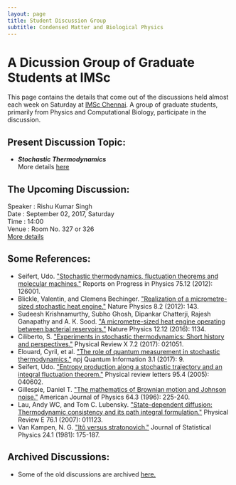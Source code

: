 ```yaml
---
layout: page
title: Student Discussion Group  
subtitle: Condensed Matter and Biological Physics
---
```

# A Dicussion Group of Graduate Students at IMSc

This page contains the details that come out of the discussions held almost each week on Saturday at [IMSc Chennai](https://www.imsc.res.in/). A group of graduate students, primarily from Physics and Computational Biology, participate in the discussion.

## Present Discussion Topic: 
* ***Stochastic Thermodynamics***  
More details [here](https://vinayphy.github.io/discussion/2017/08/welcome)

## The Upcoming Discussion:
Speaker :      Rishu Kumar Singh  
Date    :      September 02, 2017, Saturday  
Time    :      14:00  
Venue   :      Room No. 327 or 326  
[More details](https://vinayphy.github.io/discussion/2017/08/Stochastic_Differential_Equation)

## Some References:
* Seifert, Udo. ["Stochastic thermodynamics, fluctuation theorems and molecular machines."](http://iopscience.iop.org/article/10.1088/0034-4885/75/12/126001/meta) Reports on Progress in Physics 75.12 (2012): 126001.
* Blickle, Valentin, and Clemens Bechinger. ["Realization of a micrometre-sized stochastic heat engine."](https://www.nature.com/nphys/journal/v8/n2/full/nphys2163.html) Nature Physics 8.2 (2012): 143.
* Sudeesh Krishnamurthy, Subho Ghosh, Dipankar Chatterji, Rajesh Ganapathy and A. K. Sood. ["A micrometre-sized heat engine operating between bacterial reservoirs."](http://www.nature.com/nphys/journal/v12/n12/abs/nphys3870.html) Nature Physics 12.12 (2016): 1134.
* Ciliberto, S. ["Experiments in stochastic thermodynamics: Short history and perspectives."](https://journals.aps.org/prx/abstract/10.1103/PhysRevX.7.021051) Physical Review X 7.2 (2017): 021051.
* Elouard, Cyril, et al. ["The role of quantum measurement in stochastic thermodynamics."](https://www.nature.com/articles/s41534-017-0008-4?WT.feed_name=subjects_quantum-physics) npj Quantum Information 3.1 (2017): 9.
* Seifert, Udo. ["Entropy production along a stochastic trajectory and an integral fluctuation theorem."](https://journals.aps.org/prl/abstract/10.1103/PhysRevLett.95.040602) Physical review letters 95.4 (2005): 040602.
* Gillespie, Daniel T. ["The mathematics of Brownian motion and Johnson noise."](http://aapt.scitation.org/doi/abs/10.1119/1.18210) American Journal of Physics 64.3 (1996): 225-240.
* Lau, Andy WC, and Tom C. Lubensky. ["State-dependent diffusion: Thermodynamic consistency and its path integral formulation."](https://journals.aps.org/pre/abstract/10.1103/PhysRevE.76.011123) Physical Review E 76.1 (2007): 011123.
* Van Kampen, N. G. ["Itô versus stratonovich."](https://link.springer.com/article/10.1007/BF01007642) Journal of Statistical Physics 24.1 (1981): 175-187.
  

## Archived Discussions:  
* Some of the old discussions are archived [here.](https://www.imsc.res.in/~kamalt/discussions.html)



